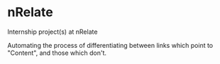 nRelate
=======

Internship project(s) at nRelate

Automating the process of differentiating between links which point to "Content", and those which don't.
